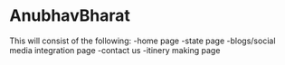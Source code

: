 # AnubhavBharat
This will consist of the following:
-home page
-state page
-blogs/social media integration page
-contact us
-itinery making page
